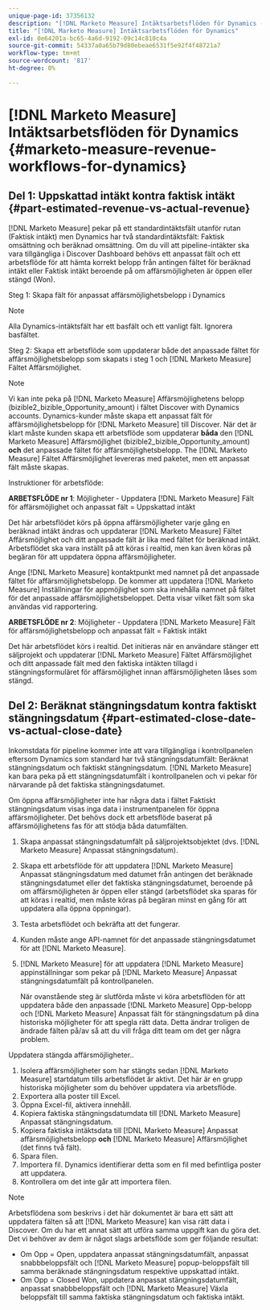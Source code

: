 ```yaml
---
unique-page-id: 37356132
description: "[!DNL Marketo Measure] Intäktsarbetsflöden för Dynamics - [!DNL Marketo Measure] - Produktdokumentation"
title: "[!DNL Marketo Measure] Intäktsarbetsflöden för Dynamics"
exl-id: 0e64201a-bc65-4a6d-9192-09c14c810c4a
source-git-commit: 54337a0a65b79d80ebeae6531f5e92f4f48721a7
workflow-type: tm+mt
source-wordcount: '817'
ht-degree: 0%

---
```


# [!DNL Marketo Measure] Intäktsarbetsflöden för Dynamics {#marketo-measure-revenue-workflows-for-dynamics}

## Del 1: Uppskattad intäkt kontra faktisk intäkt {#part-estimated-revenue-vs-actual-revenue}

[!DNL Marketo Measure] pekar på ett standardintäktsfält utanför rutan (Faktisk intäkt) men Dynamics har två standardintäktsfält: Faktisk omsättning och beräknad omsättning. Om du vill att pipeline-intäkter ska vara tillgängliga i Discover Dashboard behövs ett anpassat fält och ett arbetsflöde för att hämta korrekt belopp från antingen fältet för beräknad intäkt eller Faktisk intäkt beroende på om affärsmöjligheten är öppen eller stängd (Won).

Steg 1: Skapa fält för anpassat affärsmöjlighetsbelopp i Dynamics

>[!NOTE]
>
>Alla Dynamics-intäktsfält har ett basfält och ett vanligt fält. Ignorera basfältet.

Steg 2: Skapa ett arbetsflöde som uppdaterar både det anpassade fältet för affärsmöjlighetsbelopp som skapats i steg 1 och [!DNL Marketo Measure] Fältet Affärsmöjlighet.

>[!NOTE]
>
>Vi kan inte peka på [!DNL Marketo Measure] Affärsmöjlighetens belopp (bizible2_bizible_Opportunity_amount) i fältet Discover with Dynamics accounts. Dynamics-kunder måste skapa ett anpassat fält för affärsmöjlighetsbelopp för [!DNL Marketo Measure] till Discover. När det är klart måste kunden skapa ett arbetsflöde som uppdaterar **båda** den [!DNL Marketo Measure] Affärsmöjlighet (bizible2_bizible_Opportunity_amount) **och** det anpassade fältet för affärsmöjlighetsbelopp. The [!DNL Marketo Measure] Fältet Affärsmöjlighet levereras med paketet, men ett anpassat fält måste skapas.

Instruktioner för arbetsflöde:

**ARBETSFLÖDE nr 1**: Möjligheter - Uppdatera [!DNL Marketo Measure] Fält för affärsmöjlighet och anpassat fält = Uppskattad intäkt

Det här arbetsflödet körs på öppna affärsmöjligheter varje gång en beräknad intäkt ändras och uppdaterar [!DNL Marketo Measure] Fältet Affärsmöjlighet och ditt anpassade fält är lika med fältet för beräknad intäkt. Arbetsflödet ska vara inställt på att köras i realtid, men kan även köras på begäran för att uppdatera öppna affärsmöjligheter.

Ange [!DNL Marketo Measure] kontaktpunkt med namnet på det anpassade fältet för affärsmöjlighetsbelopp. De kommer att uppdatera [!DNL Marketo Measure] Inställningar för appmöjlighet som ska innehålla namnet på fältet för det anpassade affärsmöjlighetsbeloppet. Detta visar vilket fält som ska användas vid rapportering.

**ARBETSFLÖDE nr 2**: Möjligheter - Uppdatera [!DNL Marketo Measure] Fält för affärsmöjlighetsbelopp och anpassat fält = Faktisk intäkt

Det här arbetsflödet körs i realtid. Det initieras när en användare stänger ett säljprojekt och uppdaterar [!DNL Marketo Measure] Fältet Affärsmöjlighet och ditt anpassade fält med den faktiska intäkten tillagd i stängningsformuläret för affärsmöjlighet innan affärsmöjligheten låses som stängd.

## Del 2: Beräknat stängningsdatum kontra faktiskt stängningsdatum {#part-estimated-close-date-vs-actual-close-date}

Inkomstdata för pipeline kommer inte att vara tillgängliga i kontrollpanelen eftersom Dynamics som standard har två stängningsdatumfält: Beräknat stängningsdatum och faktiskt stängningsdatum. [!DNL Marketo Measure] kan bara peka på ett stängningsdatumfält i kontrollpanelen och vi pekar för närvarande på det faktiska stängningsdatumet.

Om öppna affärsmöjligheter inte har några data i fältet Faktiskt stängningsdatum visas inga data i instrumentpanelen för öppna affärsmöjligheter. Det behövs dock ett arbetsflöde baserat på affärsmöjlighetens fas för att stödja båda datumfälten.

1. Skapa anpassat stängningsdatumfält på säljprojektsobjektet (dvs. [!DNL Marketo Measure] Anpassat stängningsdatum).
1. Skapa ett arbetsflöde för att uppdatera [!DNL Marketo Measure] Anpassat stängningsdatum med datumet från antingen det beräknade stängningsdatumet eller det faktiska stängningsdatumet, beroende på om affärsmöjligheten är öppen eller stängd (arbetsflödet ska sparas för att köras i realtid, men måste köras på begäran minst en gång för att uppdatera alla öppna öppningar).
1. Testa arbetsflödet och bekräfta att det fungerar.
1. Kunden måste ange API-namnet för det anpassade stängningsdatumet för att [!DNL Marketo Measure].
1. [!DNL Marketo Measure] för att uppdatera [!DNL Marketo Measure] appinställningar som pekar på [!DNL Marketo Measure] Anpassat stängningsdatumfält på kontrollpanelen.

   När ovanstående steg är slutförda måste vi köra arbetsflöden för att uppdatera både den anpassade [!DNL Marketo Measure] Opp-belopp och [!DNL Marketo Measure] Anpassat fält för stängningsdatum på dina historiska möjligheter för att spegla rätt data. Detta ändrar troligen de ändrade fälten på/av så att du vill fråga ditt team om det ger några problem.

Uppdatera stängda affärsmöjligheter..

1. Isolera affärsmöjligheter som har stängts sedan [!DNL Marketo Measure] startdatum tills arbetsflödet är aktivt. Det här är en grupp historiska möjligheter som du behöver uppdatera via arbetsflöde.
1. Exportera alla poster till Excel.
1. Öppna Excel-fil, aktivera innehåll.
1. Kopiera faktiska stängningsdatumdata till [!DNL Marketo Measure] Anpassat stängningsdatum.
1. Kopiera faktiska intäktsdata till [!DNL Marketo Measure] Anpassat affärsmöjlighetsbelopp **och** [!DNL Marketo Measure] Affärsmöjlighet (det finns två fält).
1. Spara filen.
1. Importera fil. Dynamics identifierar detta som en fil med befintliga poster att uppdatera.
1. Kontrollera om det inte går att importera filen.

>[!NOTE]
>
>Arbetsflödena som beskrivs i det här dokumentet är bara ett sätt att uppdatera fälten så att [!DNL Marketo Measure] kan visa rätt data i Discover. Om du har ett annat sätt att utföra samma uppgift kan du göra det. Det vi behöver av dem är något slags arbetsflöde som ger följande resultat:
>
> * Om Opp = Open, uppdatera anpassat stängningsdatumfält, anpassat snabbbeloppsfält och [!DNL Marketo Measure] popup-beloppsfält till samma beräknade stängningsdatum respektive uppskattad intäkt.
> * Om Opp = Closed Won, uppdatera anpassat stängningsdatumfält, anpassat snabbbeloppsfält och [!DNL Marketo Measure] Växla beloppsfält till samma faktiska stängningsdatum och faktiska intäkt.

